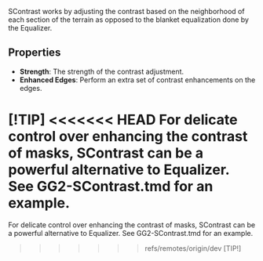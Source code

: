 SContrast works by adjusting the contrast based on the neighborhood of each section of the terrain as opposed to the blanket equalization done by the Equalizer.

## Properties

- **Strength**: The strength of the contrast adjustment.
- **Enhanced Edges**: Perform an extra set of contrast enhancements on the edges.

[!TIP]
<<<<<<< HEAD
For delicate control over enhancing the contrast of masks, SContrast can be a powerful alternative to Equalizer. See **GG2-SContrast.tmd** for an example.
=======
For delicate control over enhancing the contrast of masks, SContrast can be a powerful alternative to Equalizer. See GG2-SContrast.tmd for an example.
>>>>>>> refs/remotes/origin/dev
[TIP!]
